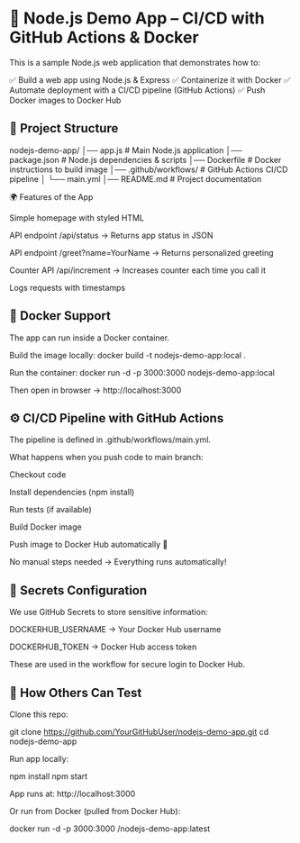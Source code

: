 # 🚀 Node.js Demo App – CI/CD with GitHub Actions & Docker

This is a sample Node.js web application that demonstrates how to:

✅ Build a web app using Node.js & Express
✅ Containerize it with Docker
✅ Automate deployment with a CI/CD pipeline (GitHub Actions)
✅ Push Docker images to Docker Hub

## 📌 Project Structure
nodejs-demo-app/
│── app.js              # Main Node.js application
│── package.json        # Node.js dependencies & scripts
│── Dockerfile          # Docker instructions to build image
│── .github/workflows/  # GitHub Actions CI/CD pipeline
│    └── main.yml
│── README.md           # Project documentation

🌍 Features of the App

Simple homepage with styled HTML

API endpoint /api/status → Returns app status in JSON

API endpoint /greet?name=YourName → Returns personalized greeting

Counter API /api/increment → Increases counter each time you call it

Logs requests with timestamps

## 🐳 Docker Support

The app can run inside a Docker container.

Build the image locally:
docker build -t nodejs-demo-app:local .

Run the container:
docker run -d -p 3000:3000 nodejs-demo-app:local


Then open in browser → http://localhost:3000

## ⚙️ CI/CD Pipeline with GitHub Actions

The pipeline is defined in .github/workflows/main.yml.

What happens when you push code to main branch:

Checkout code

Install dependencies (npm install)

Run tests (if available)

Build Docker image

Push image to Docker Hub automatically 🎉

No manual steps needed → Everything runs automatically!

## 🔑 Secrets Configuration

We use GitHub Secrets to store sensitive information:

DOCKERHUB_USERNAME → Your Docker Hub username

DOCKERHUB_TOKEN → Docker Hub access token

These are used in the workflow for secure login to Docker Hub.

## 🚀 How Others Can Test

Clone this repo:

git clone https://github.com/YourGitHubUser/nodejs-demo-app.git
cd nodejs-demo-app


Run app locally:

npm install
npm start


App runs at: http://localhost:3000

Or run from Docker (pulled from Docker Hub):

docker run -d -p 3000:3000 <your-dockerhub-username>/nodejs-demo-app:latest
